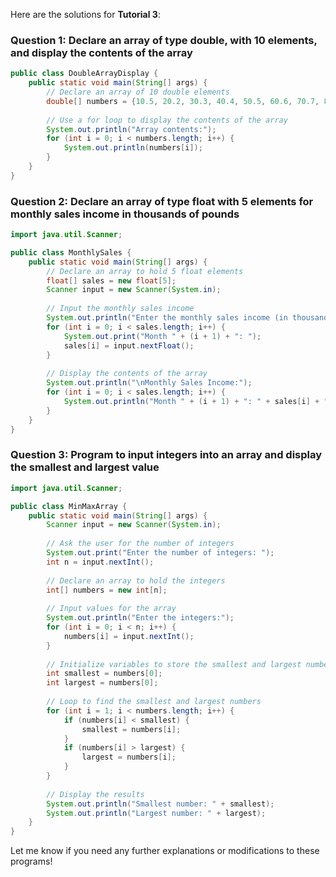 Here are the solutions for **Tutorial 3**:

### Question 1: Declare an array of type double, with 10 elements, and display the contents of the array

```java
public class DoubleArrayDisplay {
    public static void main(String[] args) {
        // Declare an array of 10 double elements
        double[] numbers = {10.5, 20.2, 30.3, 40.4, 50.5, 60.6, 70.7, 80.8, 90.9, 100.0};
        
        // Use a for loop to display the contents of the array
        System.out.println("Array contents:");
        for (int i = 0; i < numbers.length; i++) {
            System.out.println(numbers[i]);
        }
    }
}
```

### Question 2: Declare an array of type float with 5 elements for monthly sales income in thousands of pounds

```java
import java.util.Scanner;

public class MonthlySales {
    public static void main(String[] args) {
        // Declare an array to hold 5 float elements
        float[] sales = new float[5];
        Scanner input = new Scanner(System.in);
        
        // Input the monthly sales income
        System.out.println("Enter the monthly sales income (in thousands of pounds):");
        for (int i = 0; i < sales.length; i++) {
            System.out.print("Month " + (i + 1) + ": ");
            sales[i] = input.nextFloat();
        }
        
        // Display the contents of the array
        System.out.println("\nMonthly Sales Income:");
        for (int i = 0; i < sales.length; i++) {
            System.out.println("Month " + (i + 1) + ": " + sales[i] + " thousand pounds");
        }
    }
}
```

### Question 3: Program to input integers into an array and display the smallest and largest value

```java
import java.util.Scanner;

public class MinMaxArray {
    public static void main(String[] args) {
        Scanner input = new Scanner(System.in);
        
        // Ask the user for the number of integers
        System.out.print("Enter the number of integers: ");
        int n = input.nextInt();
        
        // Declare an array to hold the integers
        int[] numbers = new int[n];
        
        // Input values for the array
        System.out.println("Enter the integers:");
        for (int i = 0; i < n; i++) {
            numbers[i] = input.nextInt();
        }
        
        // Initialize variables to store the smallest and largest numbers
        int smallest = numbers[0];
        int largest = numbers[0];
        
        // Loop to find the smallest and largest numbers
        for (int i = 1; i < numbers.length; i++) {
            if (numbers[i] < smallest) {
                smallest = numbers[i];
            }
            if (numbers[i] > largest) {
                largest = numbers[i];
            }
        }
        
        // Display the results
        System.out.println("Smallest number: " + smallest);
        System.out.println("Largest number: " + largest);
    }
}
```

Let me know if you need any further explanations or modifications to these programs!